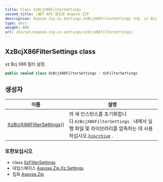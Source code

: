 ```yaml
---
title: Class XzBcjX86FilterSettings
second_title: .NET API 참조용 Aspose.ZIP
description: Aspose.Zip.Xz.Settings.XzBcjX86FilterSettings 수업. xz Bcj X86 필터 설정.
type: docs
weight: 860
url: /ko/net/aspose.zip.xz.settings/xzbcjx86filtersettings/
---
```

## XzBcjX86FilterSettings class

xz Bcj X86 필터 설정.

```csharp
public sealed class XzBcjX86FilterSettings : XzFilterSettings
```

## 생성자

| 이름 | 설명 |
| --- | --- |
| [XzBcjX86FilterSettings](xzbcjx86filtersettings/)() | 의 새 인스턴스를 초기화합니다.`XzBcjX86FilterSettings` . 내에서 실행 파일 및 라이브러리를 압축하는 데 사용하십시오.[`XzArchive`](../../aspose.zip.xz/xzarchive/) . |

### 또한보십시오

* class [XzFilterSettings](../xzfiltersettings/)
* 네임스페이스 [Aspose.Zip.Xz.Settings](../../aspose.zip.xz.settings/)
* 집회 [Aspose.Zip](../../)


